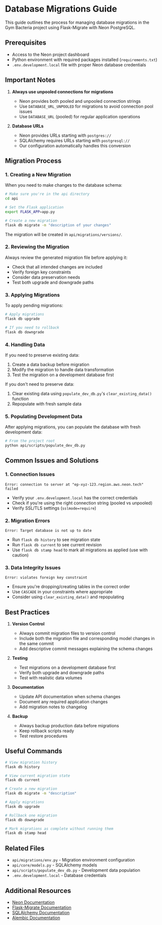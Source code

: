 # Database Migrations Guide

This guide outlines the process for managing database migrations in the Gym Bacteria project using Flask-Migrate with Neon PostgreSQL.

## Prerequisites

- Access to the Neon project dashboard
- Python environment with required packages installed (`requirements.txt`)
- `.env.development.local` file with proper Neon database credentials

## Important Notes

1. **Always use unpooled connections for migrations**
   - Neon provides both pooled and unpooled connection strings
   - Use `DATABASE_URL_UNPOOLED` for migrations to avoid connection pool issues
   - Use `DATABASE_URL` (pooled) for regular application operations

2. **Database URLs**
   - Neon provides URLs starting with `postgres://`
   - SQLAlchemy requires URLs starting with `postgresql://`
   - Our configuration automatically handles this conversion

## Migration Process

### 1. Creating a New Migration

When you need to make changes to the database schema:

```bash
# Make sure you're in the api directory
cd api

# Set the Flask application
export FLASK_APP=app.py

# Create a new migration
flask db migrate -m "description of your changes"
```

The migration will be created in `api/migrations/versions/`.

### 2. Reviewing the Migration

Always review the generated migration file before applying it:
- Check that all intended changes are included
- Verify foreign key constraints
- Consider data preservation needs
- Test both upgrade and downgrade paths

### 3. Applying Migrations

To apply pending migrations:

```bash
# Apply migrations
flask db upgrade

# If you need to rollback
flask db downgrade
```

### 4. Handling Data

If you need to preserve existing data:
1. Create a data backup before migration
2. Modify the migration to handle data transformation
3. Test the migration on a development database first

If you don't need to preserve data:
1. Clear existing data using `populate_dev_db.py`'s `clear_existing_data()` function
2. Repopulate with fresh sample data

### 5. Populating Development Data

After applying migrations, you can populate the database with fresh development data:

```bash
# From the project root
python api/scripts/populate_dev_db.py
```

## Common Issues and Solutions

### 1. Connection Issues
```
Error: connection to server at "ep-xyz-123.region.aws.neon.tech" failed
```
- Verify your `.env.development.local` has the correct credentials
- Check if you're using the right connection string (pooled vs unpooled)
- Verify SSL/TLS settings (`sslmode=require`)

### 2. Migration Errors
```
Error: Target database is not up to date
```
- Run `flask db history` to see migration state
- Run `flask db current` to see current revision
- Use `flask db stamp head` to mark all migrations as applied (use with caution)

### 3. Data Integrity Issues
```
Error: violates foreign key constraint
```
- Ensure you're dropping/creating tables in the correct order
- Use `CASCADE` in your constraints where appropriate
- Consider using `clear_existing_data()` and repopulating

## Best Practices

1. **Version Control**
   - Always commit migration files to version control
   - Include both the migration file and corresponding model changes in the same commit
   - Add descriptive commit messages explaining the schema changes

2. **Testing**
   - Test migrations on a development database first
   - Verify both upgrade and downgrade paths
   - Test with realistic data volumes

3. **Documentation**
   - Update API documentation when schema changes
   - Document any required application changes
   - Add migration notes to changelog

4. **Backup**
   - Always backup production data before migrations
   - Keep rollback scripts ready
   - Test restore procedures

## Useful Commands

```bash
# View migration history
flask db history

# View current migration state
flask db current

# Create a new migration
flask db migrate -m "description"

# Apply migrations
flask db upgrade

# Rollback one migration
flask db downgrade

# Mark migrations as complete without running them
flask db stamp head
```

## Related Files

- `api/migrations/env.py` - Migration environment configuration
- `api/core/models.py` - SQLAlchemy models
- `api/scripts/populate_dev_db.py` - Development data population
- `.env.development.local` - Database credentials

## Additional Resources

- [Neon Documentation](https://neon.tech/docs/guides/sqlalchemy-migrations)
- [Flask-Migrate Documentation](https://flask-migrate.readthedocs.io/)
- [SQLAlchemy Documentation](https://docs.sqlalchemy.org/)
- [Alembic Documentation](https://alembic.sqlalchemy.org/) 